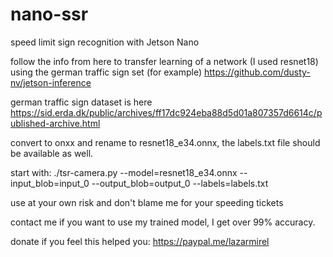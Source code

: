 # nano-ssr
speed limit sign recognition with Jetson Nano

follow the info from here to transfer learning of a network (I used resnet18) using the german traffic sign set (for example) 
https://github.com/dusty-nv/jetson-inference

german traffic sign dataset is here https://sid.erda.dk/public/archives/ff17dc924eba88d5d01a807357d6614c/published-archive.html

convert to onxx and rename to resnet18_e34.onnx, the labels.txt file should be available as well.

start with: ./tsr-camera.py --model=resnet18_e34.onnx --input_blob=input_0 --output_blob=output_0 --labels=labels.txt

use at your own risk and don't blame me for your speeding tickets

contact me if you want to use my trained model, I get over 99% accuracy.

donate if you feel this helped you: https://paypal.me/lazarmirel
